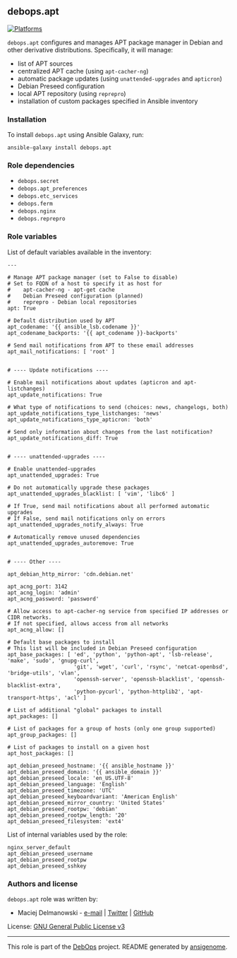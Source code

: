 ## debops.apt

[![Platforms](http://img.shields.io/badge/platforms-debian%20|%20ubuntu-lightgrey.svg)](#)

`debops.apt` configures and manages APT package manager in Debian and other
derivative distributions. Specifically, it will manage:

* list of APT sources
* centralized APT cache (using `apt-cacher-ng`)
* automatic package updates (using `unattended-upgrades` and `apticron`)
* Debian Preseed configuration
* local APT repository (using `reprepro`)
* installation of custom packages specified in Ansible inventory

### Installation

To install `debops.apt` using Ansible Galaxy, run:

    ansible-galaxy install debops.apt

### Role dependencies

- `debops.secret`
- `debops.apt_preferences`
- `debops.etc_services`
- `debops.ferm`
- `debops.nginx`
- `debops.reprepro`



### Role variables

List of default variables available in the inventory:

    ---
    
    # Manage APT package manager (set to False to disable)
    # Set to FQDN of a host to specify it as host for
    #    apt-cacher-ng - apt-get cache
    #    Debian Preseed configuration (planned)
    #    reprepro - Debian local repositories
    apt: True
    
    # Default distribution used by APT
    apt_codename: '{{ ansible_lsb.codename }}'
    apt_codename_backports: '{{ apt_codename }}-backports'
    
    # Send mail notifications from APT to these email addresses
    apt_mail_notifications: [ 'root' ]
    
    
    # ---- Update notifications ----
    
    # Enable mail notifications about updates (apticron and apt-listchanges)
    apt_update_notifications: True
    
    # What type of notifications to send (choices: news, changelogs, both)
    apt_update_notifications_type_listchanges: 'news'
    apt_update_notifications_type_apticron: 'both'
    
    # Send only information about changes from the last notification?
    apt_update_notifications_diff: True
    
    
    # ---- unattended-upgrades ----
    
    # Enable unattended-upgrades
    apt_unattended_upgrades: True
    
    # Do not automatically upgrade these packages
    apt_unattended_upgrades_blacklist: [ 'vim', 'libc6' ]
    
    # If True, send mail notifications about all performed automatic upgrades
    # If False, send mail notifications only on errors
    apt_unattended_upgrades_notify_always: True
    
    # Automatically remove unused dependencies
    apt_unattended_upgrades_autoremove: True
    
    
    # ---- Other ----
    
    apt_debian_http_mirror: 'cdn.debian.net'
    
    apt_acng_port: 3142
    apt_acng_login: 'admin'
    apt_acng_password: 'password'
    
    # Allow access to apt-cacher-ng service from specified IP addresses or CIDR networks.
    # If not specified, allows access from all networks
    apt_acng_allow: []
    
    # Default base packages to install
    # This list will be included in Debian Preseed configuration
    apt_base_packages: [ 'ed', 'python', 'python-apt', 'lsb-release', 'make', 'sudo', 'gnupg-curl',
                         'git', 'wget', 'curl', 'rsync', 'netcat-openbsd', 'bridge-utils', 'vlan',
                         'openssh-server', 'openssh-blacklist', 'openssh-blacklist-extra',
                         'python-pycurl', 'python-httplib2', 'apt-transport-https', 'acl' ]
    
    # List of additional "global" packages to install
    apt_packages: []
    
    # List of packages for a group of hosts (only one group supported)
    apt_group_packages: []
    
    # List of packages to install on a given host
    apt_host_packages: []
    
    apt_debian_preseed_hostname: '{{ ansible_hostname }}'
    apt_debian_preseed_domain: '{{ ansible_domain }}'
    apt_debian_preseed_locale: 'en_US.UTF-8'
    apt_debian_preseed_language: 'English'
    apt_debian_preseed_timezone: 'UTC'
    apt_debian_preseed_keyboardvariant: 'American English'
    apt_debian_preseed_mirror_country: 'United States'
    apt_debian_preseed_rootpw: 'debian'
    apt_debian_preseed_rootpw_length: '20'
    apt_debian_preseed_filesystem: 'ext4'



List of internal variables used by the role:

    nginx_server_default
    apt_debian_preseed_username
    apt_debian_preseed_rootpw
    apt_debian_preseed_sshkey



### Authors and license

`debops.apt` role was written by:

- Maciej Delmanowski - [e-mail](mailto:drybjed@gmail.com) | [Twitter](https://twitter.com/drybjed) | [GitHub](https://github.com/drybjed)


License: [GNU General Public License v3](https://tldrlegal.com/license/gnu-general-public-license-v3-(gpl-3))


***

This role is part of the [DebOps](http://debops.org/) project. README generated by [ansigenome](https://github.com/nickjj/ansigenome/).

